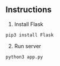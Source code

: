 ## Instructions

1. Install Flask

```
pip3 install Flask
```

2. Run server

```
python3 app.py
```
